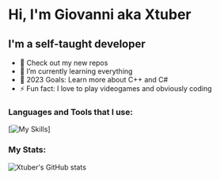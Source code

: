 # Hi, I'm Giovanni aka Xtuber

## I'm a self-taught developer
- 🔭 Check out my new repos
- 🌱 I’m currently learning everything
- 🥅 2023 Goals: Learn more about C++ and C#
- ⚡ Fun fact: I love to play videogames and obviously coding

### Languages and Tools that I use:
[![My Skills](https://skillicons.dev/icons?i=html,css,python,cs,visualstudio,vscode,unity,pr,ae&theme=dark)]

### My Stats:
![Xtuber's GitHub stats](https://github-readme-stats.vercel.app/api?username=Xtuber14&show_icons=true&theme=dark)
